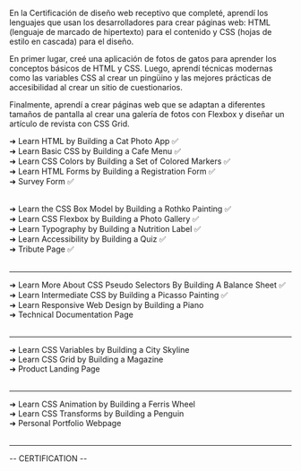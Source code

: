 En la Certificación de diseño web receptivo que completé, aprendí los lenguajes que usan los desarrolladores para crear páginas web: HTML (lenguaje de marcado de hipertexto) para el contenido y CSS (hojas de estilo en cascada) para el diseño.

En primer lugar, creé una aplicación de fotos de gatos para aprender los conceptos básicos de HTML y CSS. Luego, aprendí técnicas modernas como las variables CSS al crear un pingüino y las mejores prácticas de accesibilidad al crear un sitio de cuestionarios.

Finalmente, aprendí a crear páginas web que se adaptan a diferentes tamaños de pantalla al crear una galería de fotos con Flexbox y diseñar un artículo de revista con CSS Grid.



➜ Learn HTML by Building a Cat Photo App ✅<br>
➜ Learn Basic CSS by Building a Cafe Menu ✅<br>
➜ Learn CSS Colors by Building a Set of Colored Markers ✅<br>
➜ Learn HTML Forms by Building a Registration Form ✅<br>
➜ Survey Form ✅<br><br>


➜ Learn the CSS Box Model by Building a Rothko Painting ✅<br>
➜ Learn CSS Flexbox by Building a Photo Gallery ✅<br>
➜ Learn Typography by Building a Nutrition Label ✅<br>
➜ Learn Accessibility by Building a Quiz ✅<br>
➜ Tribute Page ✅<br><br>
***

➜ Learn More About CSS Pseudo Selectors By Building A Balance Sheet ✅<br>
➜ Learn Intermediate CSS by Building a Picasso Painting ✅<br>
➜ Learn Responsive Web Design by Building a Piano<br>
➜ Technical Documentation Page<br><br>
***

➜ Learn CSS Variables by Building a City Skyline<br>
➜ Learn CSS Grid by Building a Magazine<br>
➜ Product Landing Page<br><br>
***
➜ Learn CSS Animation by Building a Ferris Wheel<br>
➜ Learn CSS Transforms by Building a Penguin<br>
➜ Personal Portfolio Webpage<br><br>
***
-- CERTIFICATION --









